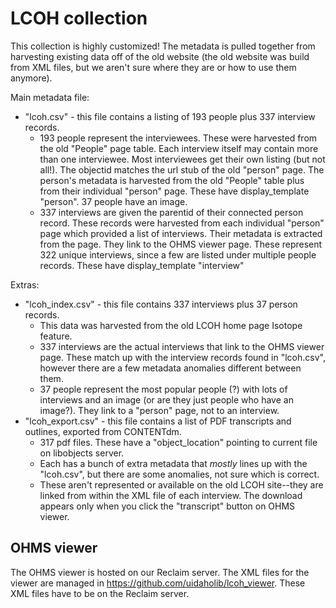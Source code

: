 # LCOH collection

This collection is highly customized!
The metadata is pulled together from harvesting existing data off of the old website (the old website was build from XML files, but we aren't sure where they are or how to use them anymore).

Main metadata file:

- "lcoh.csv" - this file contains a listing of 193 people plus 337 interview records.
    - 193 people represent the interviewees. These were harvested from the old "People" page table. Each interview itself may contain more than one interviewee. Most interviewees get their own listing (but not all!). The objectid matches the url stub of the old "person" page. The person's metadata is harvested from the old "People" table plus from their individual "person" page. These have display_template "person". 37 people have an image.
    - 337 interviews are given the parentid of their connected person record. These records were harvested from each individual "person" page which provided a list of interviews. Their metadata is extracted from the page. They link to the OHMS viewer page. These represent 322 unique interviews, since a few are listed under multiple people records. These have display_template "interview"

Extras:

- "lcoh_index.csv" - this file contains 337 interviews plus 37 person records.
    - This data was harvested from the old LCOH home page Isotope feature.
    - 337 interviews are the actual interviews that link to the OHMS viewer page. These match up with the interview records found in "lcoh.csv", however there are a few metadata anomalies different between them.
    - 37 people represent the most popular people (?) with lots of interviews and an image (or are they just people who have an image?). They link to a "person" page, not to an interview.
- "lcoh_export.csv" - this file contains a list of PDF transcripts and outlines, exported from CONTENTdm.
    - 317 pdf files. These have a "object_location" pointing to current file on libobjects server.
    - Each has a bunch of extra metadata that *mostly* lines up with the "lcoh.csv", but there are some anomalies, not sure which is correct.
    - These aren't represented or available on the old LCOH site--they are linked from within the XML file of each interview. The download appears only when you click the "transcript" button on OHMS viewer.

## OHMS viewer

The OHMS viewer is hosted on our Reclaim server.
The XML files for the viewer are managed in https://github.com/uidaholib/lcoh_viewer.
These XML files have to be on the Reclaim server.
